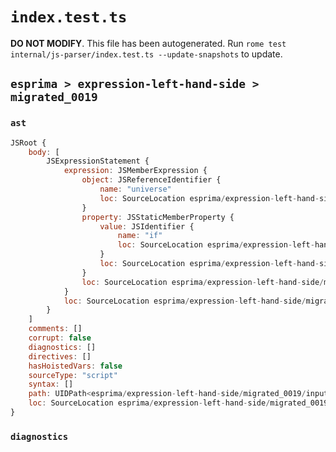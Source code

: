 # `index.test.ts`

**DO NOT MODIFY**. This file has been autogenerated. Run `rome test internal/js-parser/index.test.ts --update-snapshots` to update.

## `esprima > expression-left-hand-side > migrated_0019`

### `ast`

```javascript
JSRoot {
	body: [
		JSExpressionStatement {
			expression: JSMemberExpression {
				object: JSReferenceIdentifier {
					name: "universe"
					loc: SourceLocation esprima/expression-left-hand-side/migrated_0019/input.js 1:0-1:8 (universe)
				}
				property: JSStaticMemberProperty {
					value: JSIdentifier {
						name: "if"
						loc: SourceLocation esprima/expression-left-hand-side/migrated_0019/input.js 1:9-1:11 (if)
					}
					loc: SourceLocation esprima/expression-left-hand-side/migrated_0019/input.js 1:9-1:11 (if)
				}
				loc: SourceLocation esprima/expression-left-hand-side/migrated_0019/input.js 1:0-1:11
			}
			loc: SourceLocation esprima/expression-left-hand-side/migrated_0019/input.js 1:0-1:11
		}
	]
	comments: []
	corrupt: false
	diagnostics: []
	directives: []
	hasHoistedVars: false
	sourceType: "script"
	syntax: []
	path: UIDPath<esprima/expression-left-hand-side/migrated_0019/input.js>
	loc: SourceLocation esprima/expression-left-hand-side/migrated_0019/input.js 1:0-2:0
}
```

### `diagnostics`

```

```
